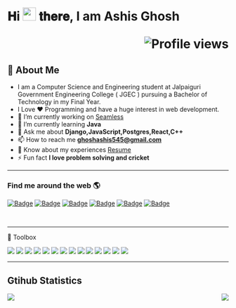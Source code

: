 # 𝐇i <img src="https://raw.githubusercontent.com/MartinHeinz/MartinHeinz/master/wave.gif" width="30px"> 𝐭𝐡𝐞𝐫𝐞, I am Ashis Ghosh  <p align="right">![Profile views](https://gpvc.arturio.dev/ashis1234)</p>

## 👨 About Me

- I am a Computer Science and Engineering student at Jalpaiguri Government Engineering College ( JGEC ) pursuing a Bachelor of Technology in my Final Year.
- I Love :heart: Programming and have a huge interest in web development.
- 🔭 I’m currently working on [Seamless](https://seamless.se/)
- 🌱 I’m currently learning **Java**
- 💬 Ask me about **Django,JavaScript,Postgres,React,C++**
- 📫 How to reach me **ghoshashis545@gmail.com**
- 📄 Know about my experiences [Resume](https://drive.google.com/file/d/1OMfwD-m2HjWNX2mkWltGJPKHKGYaGTKp/view?usp=sharing)
- ⚡ Fun fact **I love problem solving and cricket**

---


### Find me around the web 🌎


<p align="center">

 [![Badge](https://img.shields.io/badge/LinkedIn-0077B5?style=for-the-badge&logo=linkedin&logoColor=white)](https://www.linkedin.com/in/ashis-ghosh-874526193/)
 [![Badge](https://img.shields.io/badge/Facebook-1877F2?style=for-the-badge&logo=facebook&logoColor=white)](https://www.facebook.com/ashis.ghosh.334839)
 [![Badge](https://cp-logo.vercel.app/codechef/ashis123)](https://www.codechef.com/users/ashis123)
 [![Badge](https://cp-logo.vercel.app/codeforces/ghoshashis545)](https://codeforces.com/profile/ghoshashis545)
 [![Badge](https://cp-logo.vercel.app/atcoder/ghoshashis545)](https://atcoder.jp/users/ghoshashis545)
 [![Badge](https://cp-logo.vercel.app/leetcode/ghoshashis545)](https://www.leetcode.com/ghoshashis545)

</p>
</br>


---

🧰 Toolbox

<img src = "https://img.shields.io/badge/-HTML5-E34F26?style=flat&logo=html5&logoColor=white"> <img src = "https://img.shields.io/badge/-CSS3-1572B6?style=flat&logo=css3&logoColor=white"> <img src="https://img.shields.io/badge/-Bootstrap-563D7C?style=flat&logo=bootstrap&logoColor=white"> <img src="https://img.shields.io/badge/-React-000000?style=flat&logo=react&logoColor=00c8ff">
<img src="https://img.shields.io/badge/-JavaScript-eed718?style=flat&logo=javascript&logoColor=ffffff"> <img src="https://img.shields.io/badge/-Django-007ACC?style=flat&logo=django&logoColor=ffffff"> <img src="https://img.shields.io/badge/-Mysql-4DB33D?style=flat&logo=mysql&logoColor=FFFFFF"> <img src="https://img.shields.io/badge/-PostgreSQL-0064a5?style=flat&logo=postgresql&logoColor=FFFFFF">
<img src="http://img.shields.io/badge/-VS%20Code-007ACC?style=flat&logo=visual%20studio%20code&logoColor=white"> <img src="http://img.shields.io/badge/-Git-F1502F?style=flat&logo=git&logoColor=FFFFFF"> <img src="http://img.shields.io/badge/-Github-000000?style=flat&logo=github&logoColor=FFFFFF"> <img src="http://img.shields.io/badge/-Heroku-430098?style=flat&logo=heroku&logoColor=white">
<img src="https://img.shields.io/badge/-C%20&%20C++-659ad2?style=flat&logo=c%2B%2B&logoColor=ffffff"> <img src="https://img.shields.io/badge/java-%23ED8B00.svg?style=flat&logo=java&logoColor=white"> 

---
## Gtihub Statistics
<div>
<a href="https://github-readme-stats.vercel.app/api?username=ashis1234&show_icons=true&count_private=true&theme=onedark">
  <img  align="left" src="https://github-readme-stats.vercel.app/api?username=ashis1234&show_icons=true&count_private=true&theme=onedark" />
</a>
<a href="https://github-readme-stats.vercel.app/api/top-langs/?username=ashis1234&theme=onedark">
  <img align="right" src="https://github-readme-stats.vercel.app/api/top-langs/?username=ashis1234&theme=onedark&exclude_repo=Competitive-Programming&hide=html,css" />
</a>
</div>
